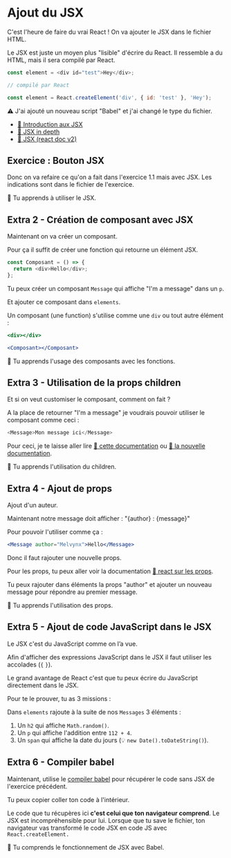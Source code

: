 # Ajout du JSX

C'est l'heure de faire du vrai React ! On va ajouter le JSX dans le fichier HTML.

Le JSX est juste un moyen plus "lisible" d'écrire du React. Il ressemble
a du HTML, mais il sera compilé par React.

```js
const element = <div id="test">Hey</div>;

// compilé par React

const element = React.createElement('div', { id: 'test' }, 'Hey');
```

⚠️ J'ai ajouté un nouveau script "Babel" et j'ai changé le type du fichier.

- [📖 Introduction aux JSX](https://reactjs.org/docs/introducing-jsx.html)
- [📖 JSX in depth](https://reactjs.org/docs/jsx-in-depth.html)
- [📖 JSX (react doc v2)](https://beta.reactjs.org/learn/writing-markup-with-jsx)

## Exercice : Bouton JSX

Donc on va refaire ce qu'on a fait dans l'exercice 1.1 mais avec JSX.
Les indications sont dans le fichier de l'exercice.

💌 Tu apprends à utiliser le JSX.

## Extra 2 - Création de composant avec JSX

Maintenant on va créer un composant.

Pour ça il suffit de créer une fonction qui retourne un élément JSX.

```js
const Composant = () => {
  return <div>Hello</div>;
};
```

Tu peux créer un composant `Message` qui affiche "I'm a message" dans un `p`.

Et ajouter ce composant dans `elements`.

Un composant (une function) s'utilise comme une `div` ou tout autre élément :

```jsx
<div></div>

<Composant></Composant>
```

💌 Tu apprends l'usage des composants avec les fonctions.

## Extra 3 - Utilisation de la props children

Et si on veut customiser le composant, comment on fait ?

A la place de retourner "I'm a message" je voudrais pouvoir utiliser le composant
comme ceci :

```js
<Message>Mon message ici</Message>
```

Pour ceci, je te laisse aller lire [📖 cette documentation](https://fr.reactjs.org/docs/components-and-props.html) ou [📖 la nouvelle documentation](https://beta.reactjs.org/learn/passing-props-to-a-component).

💌 Tu apprends l'utilisation du children.

## Extra 4 - Ajout de props

Ajout d'un auteur.

Maintenant notre message doit afficher : "{author} : {message}"

Pour pouvoir l'utiliser comme ça :

```jsx
<Message author="Melvynx">Hello</Message>
```

Donc il faut rajouter une nouvelle props.

Pour les props, tu peux aller voir la documentation [📖 react sur les props](https://fr.reactjs.org/docs/glossary.html#propschildren).

Tu peux rajouter dans éléments la props "author" et ajouter un nouveau message pour répondre au premier message.

💌 Tu apprends l'utilisation des props.

## Extra 5 - Ajout de code JavaScript dans le JSX

Le JSX c'est du JavaScript comme on l’a vue.

Afin d'afficher des expressions JavaScript dans le JSX il faut utiliser
les accolades (`{` `}`).

Le grand avantage de React c'est que tu peux écrire du JavaScript directement
dans le JSX.

Pour te le prouver, tu as 3 missions :

Dans `elements` rajoute à la suite de nos `Messages` 3 éléments :

1. Un `h2` qui affiche `Math.random()`.
2. Un `p` qui affiche l'addition entre `112 + 4`.
3. Un `span` qui affiche la date du jours (💡 `new Date().toDateString()`).

## Extra 6 - Compiler babel

Maintenant, utilise le [compiler babel](https://babeljs.io/repl/) pour récupérer
le code sans JSX de l'exercice précédent.

Tu peux copier coller ton code à l'intérieur.

Le code que tu récupères ici **c'est celui que ton navigateur comprend**. Le JSX est
incompréhensible pour lui. Lorsque que tu save le fichier, ton navigateur vas
transformé le code JSX en code JS avec `React.createElement.`

💌 Tu comprends le fonctionnement de JSX avec Babel.
